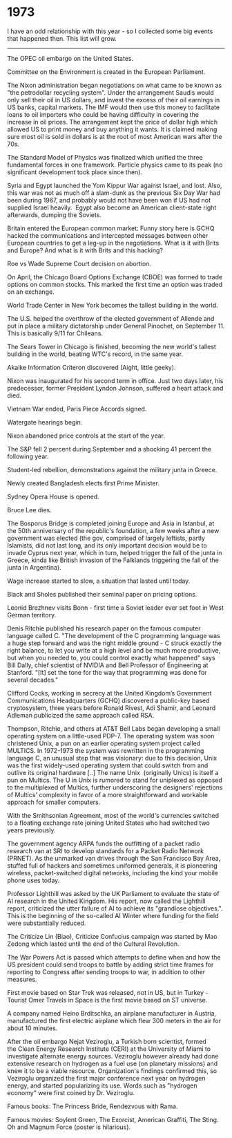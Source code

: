 # 1973

I have an odd relationship with this year - so I collected some
big events that happened then. This list will grow.

---

The OPEC oil embargo on the United States.

Committee on the Environment is created in the European Parliament.

The Nixon administration began negotiations on what came to be known as "the petrodollar recycling system". Under the arrangement Saudis would only sell their oil in US dollars, and invest the excess of their oil earnings in US banks, capital markets. The IMF would then use this money to facilitate loans to oil importers who could be having difficulty in covering the increase in oil prices. The arrangement kept the price of dollar high which allowed US to print money and buy anything it wants. It is claimed making sure most oil is sold in dollars is at the root of most American wars after the 70s.

The Standard Model of Physics was finalized which unified the three fundamental forces  in one framework. Particle physics came to its peak (no significant development took place since then).

Syria and Egypt launched the Yom Kippur War against Israel, and lost. Also, this war was not as much off a slam-dunk as the previous Six Day War had been during 1967, and probably would not have been won if US had not supplied Israel heavily.  Egypt also become an American client-state right afterwards, dumping the Soviets.

Britain entered the European common market: Funny story here is GCHQ hacked the communications and intercepted messages between other European countries to get a leg-up in the negotiations. What is it with Brits and Europe? And what is it with Brits and this hacking?

Roe vs Wade Supreme Court decision on abortion.

On April, the Chicago Board Options Exchange (CBOE) was formed to trade options on common stocks. This marked the first time an option was traded on an exchange.

World Trade Center in New York becomes the tallest building in the world.

The U.S. helped the overthrow of the elected government of Allende and put in place a military dictatorship under General Pinochet, on September 11. This is basically 9/11 for Chileans.

The Sears Tower in Chicago is finished, becoming the new world's tallest building in the world, beating WTC's record, in the same year.

Akaike Information Criteron discovered (Aight,  little geeky).

Nixon was inaugurated for his second term in office. Just two days later, his predecessor, former President Lyndon Johnson, suffered a heart attack and died. 

Vietnam War ended, Paris Piece Accords signed.

Watergate hearings begin.

Nixon abandoned price controls at the start of the year.

The S&P fell 2 percent during September and a shocking 41 percent the following year.

Student-led rebellion, demonstrations against the military junta in Greece.

Newly created Bangladesh elects first Prime Minister.

Sydney Opera House is opened.

Bruce Lee dies. 

The Bosporus Bridge is completed joining Europe and Asia in Istanbul, at the 50th anniversary of the republic's foundation, a few weeks after a new government was elected (the gov, comprised of largely leftists, partly Islamists, did not last long, and its only important decision would be to invade Cyprus next year, which in turn, helped trigger the fall of the junta in Greece, kinda like British invasion of the Falklands triggering the fall of the junta in Argentina).

Wage increase started to slow, a situation that lasted until today.

Black and Sholes published their seminal paper on pricing options.   

Leonid Brezhnev visits Bonn - first time a Soviet leader ever set foot in West German territory.

Denis Ritchie published his research paper on the famous computer language called C. "The development of the C programming language was a huge step forward and was the right middle ground - C struck exactly the right balance, to let you write at a high level and be much more productive, but when you needed to, you could control exactly what happened" says Bill Dally, chief scientist of NVIDIA and Bell Professor of Engineering at Stanford. "[It] set the tone for the way that programming was done for several decades." 

Clifford Cocks, working in secrecy at the United Kingdom’s Government Communications Headquarters (GCHQ) discovered a public-key based cryptosystem, three years before Ronald Rivest, Adi Shamir, and Leonard Adleman publicized the same approach called RSA.

Thompson, Ritchie, and others at AT&T Bell Labs began developing a small operating system on a little-used PDP-7. The operating system was soon christened Unix, a pun on an earlier operating system project called MULTICS. In 1972-1973 the system was rewritten in the programming language C, an unusual step that was visionary: due to this decision, Unix was the first widely-used operating system that could switch from and outlive its original hardware [..] The name Unix  (originally Unics) is itself a pun on Multics. The U in Unix is rumored to stand for uniplexed as opposed to the multiplexed of Multics, further underscoring the designers' rejections of Multics' complexity in favor of a more straightforward and workable approach for smaller computers.

With the Smithsonian Agreement, most of the world's currencies switched to a floating exchange rate joining United States who had switched two years previously.

The government agency ARPA funds the outfitting of a packet radio research van at SRI to develop standards for a Packet Radio Network (PRNET). As the unmarked van drives through the San Francisco Bay Area, stuffed full of hackers and sometimes uniformed generals, it is pioneering wireless, packet-switched digital networks, including the kind your mobile phone uses today.  

Professor Lighthill was asked by the UK Parliament to evaluate the state of AI research in the United Kingdom. His report, now called the Lighthill report, criticized the utter failure of AI to achieve its "grandiose objectives.". This is the beginning of the so-called AI Winter where funding for the field were substantially reduced.

The Criticize Lin (Biao), Criticize Confucius campaign was started by Mao Zedong which lasted until the end of the Cultural Revolution. 

The War Powers Act is passed which attempts to define when and how the US president could send troops to battle by adding strict time frames for reporting to Congress after sending troops to war, in addition to other measures.

First movie based on Star Trek was released, not in US, but in Turkey - Tourist Omer Travels in Space is the first movie based on ST universe.

A company named Heino Brditschka, an airplane manufacturer in Austria, manufactured the first electric airplane which flew 300 meters in the air for about 10 minutes.

After the oil embargo Nejat Veziroglu, a Turkish born scientist, formed the Clean Energy Research Institute (CERI) at the University of Miami to investigate alternate energy sources. Veziroglu however already had done extensive research on hydrogen as a fuel use (on planetary missions) and knew it to be a viable resource. Organization's findings confirmed this, so Veziroglu organized the first major conference next year on hydrogen energy, and started popularizing its use. Words such as "hydrogen economy" were first coined by Dr. Veziroglu.

Famous books: The Princess Bride, Rendezvous with Rama. 

Famous movies: Soylent Green, The Exorcist, American Graffiti,  The Sting. Oh and Magnum Force (poster is hilarious).












